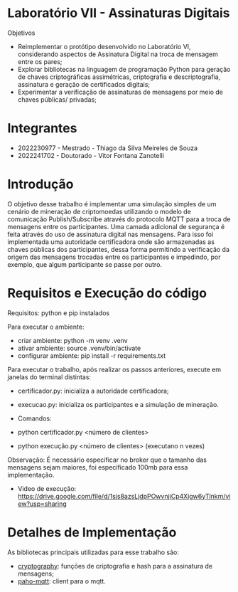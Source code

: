 # Laboratório VII - Assinaturas Digitais

Objetivos
* Reimplementar o protótipo desenvolvido no Laboratório VI, considerando aspectos de Assinatura
Digital na troca de mensagem entre os pares;
* Explorar bibliotecas na linguagem de programação Python para geração de chaves criptográficas
assimétricas, criptografia e descriptografia, assinatura e geração de certificados digitais;
* Experimentar a verificação de assinaturas de mensagens por meio de chaves públicas/ privadas;


# Integrantes

* 2022230977 - Mestrado - Thiago da Silva Meireles de Souza
* 2022241702 - Doutorado - Vitor Fontana Zanotelli 

# Introdução

O objetivo desse trabalho é implementar uma simulação simples de um cenário de mineração de criptomoedas utilizando o modelo de comunicação Publish/Subscribe através do protocolo MQTT para a troca de mensagens entre os participantes. Uma camada adicional de segurança é feita através do uso de assinatura digital nas mensagens. Para isso foi implementada uma autoridade certificadora onde são armazenadas as chaves públicas dos participantes, dessa forma permitindo a verificação da origem das mensagens trocadas entre os participantes e impedindo, por exemplo, que algum participante se passe por outro.

# Requisitos e Execução do código

Requisitos: python e pip instalados

Para executar o ambiente:

* criar ambiente: python -m venv .venv
* ativar ambiente: source .venv/bin/activate
* configurar ambiente: pip install -r requirements.txt

Para executar o trabalho, após realizar os passos anteriores, execute em janelas do terminal distintas:

* certificador.py: inicializa a autoridade certificadora;
* execucao.py: inicializa os participantes e a simulação de mineração.

* Comandos:

* python certificador.py <número de clientes>
* python execução.py <número de clientes> (executano n vezes)

Observação: É necessário especificar no broker que o tamanho das mensagens sejam maiores, foi especificado 100mb para essa implementação.

* Video de execução: https://drive.google.com/file/d/1sjs8azsLjdpPOwvnjiCp4Xigw6yTlnkm/view?usp=sharing

# Detalhes de Implementação 

As bibliotecas principais utilizadas para esse trabalho são:

* [cryptography](https://pypi.org/project/cryptography/): funções de criptografia e hash para a assinatura de mensagens;
* [paho-mqtt](https://pypi.org/project/paho-mqtt/): client para o mqtt.
